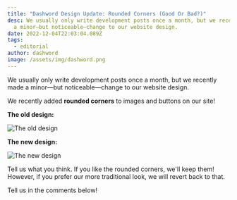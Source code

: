 ```yaml
---
title: "Dashword Design Update: Rounded Corners (Good Or Bad?)"
desc: We usually only write development posts once a month, but we recently made
  a minor—but noticeable—change to our website design.
date: 2022-12-04T22:03:04.089Z
tags:
  - editorial
author: dashword
image: /assets/img/dashword.png
---
```

We usually only write development posts once a month, but we recently made a minor—but noticeable—change to our website design.

We recently added **rounded corners** to images and buttons on our site!

**The old design:**

![The old design](https://media.discordapp.net/attachments/392087938239954950/1049084088843255978/image.png)

**The new design:**

![The new design](https://media.discordapp.net/attachments/392087938239954950/1049083932542505030/image.png)

Tell us what you think. If you like the rounded corners, we'll keep them! However, if you prefer our more traditional look, we will revert back to that.

Tell us in the comments below!